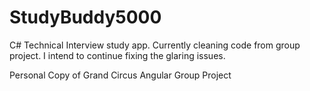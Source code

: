 # StudyBuddy5000

C# Technical Interview study app. Currently cleaning code from group project. I intend to continue fixing the glaring issues. 

Personal Copy of Grand Circus Angular Group Project
